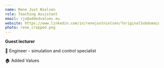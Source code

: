 ```yaml
---
name: Rene Just Nielsen 
role: Teaching Assistant
email: rjn@addedvalues.eu
website: https://www.linkedin.com/in/renejustnielsen/?originalSubdomain=dk
photo: rene_cropped.png
---
```


<strong>Guest lecturer</strong>

💼 Engineer - simulation and control specialist

🏠 Added Values
